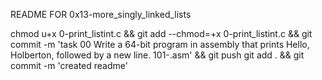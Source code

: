 README FOR 0x13-more_singly_linked_lists

chmod u+x 0-print_listint.c && git add --chmod=+x 0-print_listint.c && git commit -m 'task 00 Write a 64-bit program in assembly that prints Hello, Holberton, followed by a new line. 101-.asm' && git push
git add . && git commit -m 'created readme'